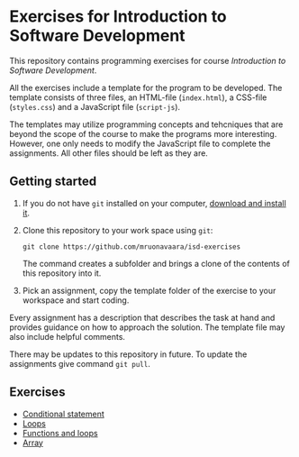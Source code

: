 # Exercises for Introduction to Software Development

This repository contains programming exercises for course _Introduction to Software Development_. 

All the exercises include a template for the program to be developed. The template consists of three files, an HTML-file (`index.html`), a CSS-file (`styles.css`) and a JavaScript file (`script-js`). 

The templates may utilize programming concepts and tehcniques that are beyond the scope of the course to make the programs more interesting. However, one only needs to modify the JavaScript file to complete the assignments. All other files should be left as they are.

## Getting started

1. If you do not have `git` installed on your computer, [download and install it](https://git-scm.com/downloads).

2. Clone this repository to your work space using `git`: 

    ```
    git clone https://github.com/mruonavaara/isd-exercises
    ```

    The command creates a subfolder and brings a clone of the contents of this repository into it.

3. Pick an assignment, copy the template folder of the exercise to your workspace and start coding. 
 
Every assignment has a description that describes the task at hand and provides guidance on how to approach the solution. The template file may also include helpful comments.

There may be updates to this repository in future. To update the assignments give command `git pull`.

## Exercises

- [Conditional statement](./conditional_statement/exercise.md)
- [Loops](./loops/exercise.md)
- [Functions and loops](./functions_and_loops/exercise.md)
- [Array](./array/exercise.md)
